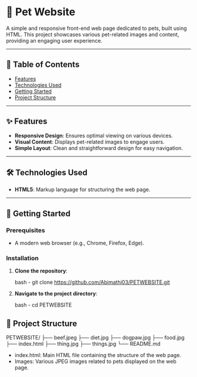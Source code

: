 # 🐾 Pet Website

A simple and responsive front-end web page dedicated to pets, built using HTML. This project showcases various pet-related images and content, providing an engaging user experience.

---

## 📌 Table of Contents

- [Features](#features)
- [Technologies Used](#technologies-used)
- [Getting Started](#getting-started)
- [Project Structure](#project-structure)

---

## ✨ Features

- **Responsive Design**: Ensures optimal viewing on various devices.
- **Visual Content**: Displays pet-related images to engage users.
- **Simple Layout**: Clean and straightforward design for easy navigation.

---

## 🛠 Technologies Used

- **HTML5**: Markup language for structuring the web page.

---

## 🚀 Getting Started

### Prerequisites

- A modern web browser (e.g., Chrome, Firefox, Edge).

### Installation

1. **Clone the repository**:

   bash - git clone https://github.com/Abimathi03/PETWEBSITE.git

2. **Navigate to the project directory**:
   
   bash - cd PETWEBSITE

## 📁 Project Structure

PETWEBSITE/
├── beef.jpeg
├── diet.jpg
├── dogpaw.jpg
├── food.jpg
├── index.html
├── thing.jpg
├── things.jpg
└── README.md

- index.html: Main HTML file containing the structure of the web page.
- Images: Various JPEG images related to pets displayed on the web page.
